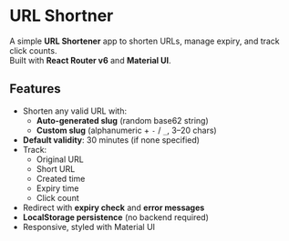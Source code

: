 # URL Shortner
A simple **URL Shortener** app to shorten URLs, manage expiry, and track click counts.  
Built with **React Router v6** and **Material UI**.

##  Features

- Shorten any valid URL with:
  - **Auto-generated slug** (random base62 string)
  - **Custom slug** (alphanumeric + `-` / `_`, 3–20 chars)
- **Default validity**: 30 minutes (if none specified)
- Track:
  - Original URL
  - Short URL
  - Created time
  - Expiry time
  - Click count
- Redirect with **expiry check** and **error messages**
- **LocalStorage persistence** (no backend required)
- Responsive, styled with Material UI
